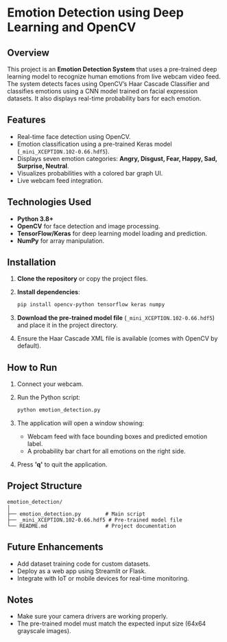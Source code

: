 # Emotion Detection using Deep Learning and OpenCV
## Overview
This project is an **Emotion Detection System** that uses a pre-trained deep learning model to recognize human emotions from live webcam video feed. The system 
detects faces using OpenCV’s Haar Cascade Classifier and classifies emotions using a CNN model trained on facial expression datasets. It also displays real-time
probability bars for each emotion.
## Features

* Real-time face detection using OpenCV.
* Emotion classification using a pre-trained Keras model (`_mini_XCEPTION.102-0.66.hdf5`).
* Displays seven emotion categories: **Angry, Disgust, Fear, Happy, Sad, Surprise, Neutral**.
* Visualizes probabilities with a colored bar graph UI.
* Live webcam feed integration.

## Technologies Used

* **Python 3.8+**
* **OpenCV** for face detection and image processing.
* **TensorFlow/Keras** for deep learning model loading and prediction.
* **NumPy** for array manipulation.

## Installation

1. **Clone the repository** or copy the project files.
2. **Install dependencies**:

   ```bash
   pip install opencv-python tensorflow keras numpy
   ```
3. **Download the pre-trained model file** (`_mini_XCEPTION.102-0.66.hdf5`) and place it in the project directory.
4. Ensure the Haar Cascade XML file is available (comes with OpenCV by default).

## How to Run

1. Connect your webcam.
2. Run the Python script:

   ```bash
   python emotion_detection.py
   ```
3. The application will open a window showing:

   * Webcam feed with face bounding boxes and predicted emotion label.
   * A probability bar chart for all emotions on the right side.
4. Press **'q'** to quit the application.

## Project Structure

```
emotion_detection/
│
├── emotion_detection.py        # Main script
├── _mini_XCEPTION.102-0.66.hdf5 # Pre-trained model file
└── README.md                   # Project documentation
```
## Future Enhancements
* Add dataset training code for custom datasets.
* Deploy as a web app using Streamlit or Flask.
* Integrate with IoT or mobile devices for real-time monitoring.
## Notes
* Make sure your camera drivers are working properly.
* The pre-trained model must match the expected input size (64x64 grayscale images).
